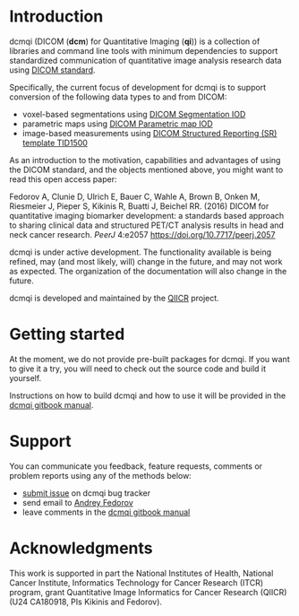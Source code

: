 # Introduction

dcmqi (DICOM (**dcm**) for Quantitative Imaging (**qi**)) is a collection of libraries and command line tools with minimum dependencies to support standardized communication of quantitative image analysis research data using [DICOM standard](http://dicom.nema.org/standard.html).

Specifically, the current focus of development for dcmqi is to support conversion of the following data types to and from DICOM:
* voxel-based segmentations using [DICOM Segmentation IOD](http://dicom.nema.org/medical/dicom/current/output/chtml/part03/sect_A.51.html)
* parametric maps using [DICOM Parametric map IOD](http://dicom.nema.org/medical/dicom/current/output/chtml/part03/sect_A.75.html)
* image-based measurements using [DICOM Structured Reporting (SR) template TID1500](http://dicom.nema.org/medical/dicom/current/output/chtml/part16/chapter_A.html#sect_TID_1500)

As an introduction to the motivation, capabilities and advantages of using the DICOM standard, and the objects mentioned above, you might want to read this open access paper:

Fedorov A, Clunie D, Ulrich E, Bauer C, Wahle A, Brown B, Onken M, Riesmeier J, Pieper S, Kikinis R, Buatti J, Beichel RR. (2016) DICOM for quantitative imaging biomarker development: a standards based approach to sharing clinical data and structured PET/CT analysis results in head and neck cancer research. *PeerJ* 4:e2057 https://doi.org/10.7717/peerj.2057

dcmqi is under active development. The functionality available is being refined, may (and most likely, will) change in the future, and may not work as expected. The organization of the documentation will also change in the future.

dcmqi is developed and maintained by the [QIICR](http://qiicr.org) project.

# Getting started

At the moment, we do not provide pre-built packages for dcmqi. If you want to give it a try, you will need to check out the source code and build it yourself. 

Instructions on how to build dcmqi and how to use it will be provided in the [dcmqi gitbook manual](https://fedorov.gitbooks.io/dcmqi-dicom-for-quantitative-imaging/content/v/gitbook/).

# Support

You can communicate you feedback, feature requests, comments or problem reports using any of the methods below:
* [submit issue](https://github.com/QIICR/dcmqi/issues/new) on dcmqi bug tracker
* send email to [Andrey Fedorov](http://fedorov.github.io)
* leave comments in the [dcmqi gitbook manual](https://fedorov.gitbooks.io/dcmqi-dicom-for-quantitative-imaging/content/v/gitbook/)

# Acknowledgments

This work is supported in part the National Institutes of Health, National
Cancer Institute, Informatics Technology for Cancer Research (ITCR) program,
grant Quantitative Image Informatics for Cancer Research (QIICR) (U24
CA180918, PIs Kikinis and Fedorov).